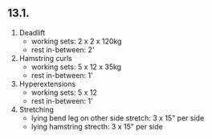 ## 13.1.

1. Deadlift
   - working sets: 2 x 2 x 120kg
   - rest in-between: 2'
2. Hamstring curls
   - working sets: 5 x 12 x 35kg
   - rest in-between: 1'
3. Hyperextensions
   - working sets: 5 x 12
   - rest in-between: 1'
4. Stretching
   - lying bend leg on other side stretch: 3 x 15" per side
   - lying hamstring strecth: 3 x 15" per side
